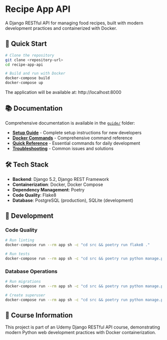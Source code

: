 # Recipe App API

A Django RESTful API for managing food recipes, built with modern development practices and containerized with Docker.

## 🚀 Quick Start

```bash
# Clone the repository
git clone <repository-url>
cd recipe-app-api

# Build and run with Docker
docker-compose build
docker-compose up
```

The application will be available at: http://localhost:8000

## 📚 Documentation

Comprehensive documentation is available in the [`guide/`](./guide/) folder:

- **[Setup Guide](./guide/setup-guide.md)** - Complete setup instructions for new developers
- **[Docker Commands](./guide/docker-commands.md)** - Comprehensive command reference
- **[Quick Reference](./guide/quick-reference.md)** - Essential commands for daily development
- **[Troubleshooting](./guide/troubleshooting.md)** - Common issues and solutions

## 🛠️ Tech Stack

- **Backend**: Django 5.2, Django REST Framework
- **Containerization**: Docker, Docker Compose
- **Dependency Management**: Poetry
- **Code Quality**: Flake8
- **Database**: PostgreSQL (production), SQLite (development)

## 🔧 Development

### Code Quality
```bash
# Run linting
docker-compose run --rm app sh -c "cd src && poetry run flake8 ."

# Run tests
docker-compose run --rm app sh -c "cd src && poetry run python manage.py test"
```

### Database Operations
```bash
# Run migrations
docker-compose run --rm app sh -c "cd src && poetry run python manage.py migrate"

# Create superuser
docker-compose run --rm app sh -c "cd src && poetry run python manage.py createsuperuser"
```

## 📖 Course Information

This project is part of an Udemy Django RESTful API course, demonstrating modern Python web development practices with Docker containerization.

